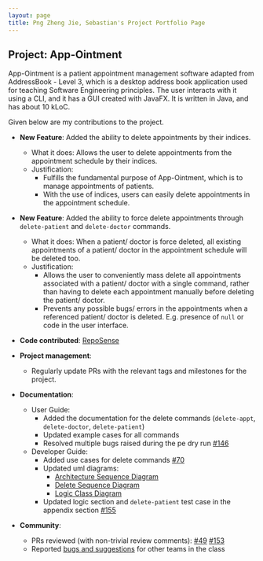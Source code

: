 ```yaml
---
layout: page
title: Png Zheng Jie, Sebastian's Project Portfolio Page
---
```


## Project: App-Ointment

App-Ointment is a patient appointment management software adapted from AddressBook - Level 3, which is a desktop 
address book application used for teaching Software Engineering principles. The user interacts with it using a CLI, and 
it has a GUI created with JavaFX. It is written in Java, and has about 10 kLoC.

Given below are my contributions to the project.

* **New Feature**: Added the ability to delete appointments by their indices.
    * What it does: Allows the user to delete appointments from the appointment schedule by their indices.
    * Justification: 
        * Fulfills the fundamental purpose of App-Ointment, which is to manage appointments of patients.
        * With the use of indices, users can easily delete appointments in the appointment schedule.


* **New Feature**: Added the ability to force delete appointments through `delete-patient` and `delete-doctor` commands.
    * What it does: When a patient/ doctor is force deleted, all existing appointments of a patient/ doctor in the 
        appointment schedule will be deleted too.
    * Justification: 
        * Allows the user to conveniently mass delete all appointments associated with a patient/ doctor with a single 
            command, rather than having to delete each appointment manually before deleting the patient/ doctor.
        * Prevents any possible bugs/ errors in the appointments when a referenced patient/ doctor is deleted. E.g. 
            presence of `null` or code in the user interface.


* **Code contributed**: [RepoSense](https://nus-cs2103-ay2021s2.github.io/tp-dashboard/?search=pngsebastian&sort=groupTitle&sortWithin=title&timeframe=commit&mergegroup=&groupSelect=groupByAuthors&breakdown=true&since=2021-02-19&checkedFileTypes=docs~functional-code~test-code~other)


* **Project management**:
    * Regularly update PRs with the relevant tags and milestones for the project.


* **Documentation**:
     * User Guide:
        * Added the documentation for the delete commands (`delete-appt`, `delete-doctor`, `delete-patient`)
        * Updated example cases for all commands
        * Resolved multiple bugs raised during the pe dry run [#146](https://github.com/AY2021S2-CS2103-W17-2/tp/pull/146)
     * Developer Guide:
        * Added use cases for delete commands 
            [#70](https://github.com/AY2021S2-CS2103-W17-2/tp/pull/70) 
        * Updated uml diagrams:
            * [Architecture Sequence Diagram](https://github.com/AY2021S2-CS2103-W17-2/tp/blob/master/docs/diagrams/ArchitectureSequenceDiagram.puml) 
            * [Delete Sequence Diagram](https://github.com/AY2021S2-CS2103-W17-2/tp/blob/master/docs/diagrams/DeleteSequenceDiagram.puml)
            * [Logic Class Diagram](https://github.com/AY2021S2-CS2103-W17-2/tp/blob/master/docs/diagrams/LogicClassDiagram.puml)
        * Updated logic section and `delete-patient` test case in the appendix section 
            [#155](https://github.com/AY2021S2-CS2103-W17-2/tp/pull/155)


* **Community**:
    * PRs reviewed (with non-trivial review comments):
        [#49](https://github.com/AY2021S2-CS2103-W17-2/tp/pull/49)
        [#153](https://github.com/AY2021S2-CS2103-W17-2/tp/pull/153)
    * Reported [bugs and suggestions](https://github.com/pngsebastian/ped/issues) for other teams in the class 
